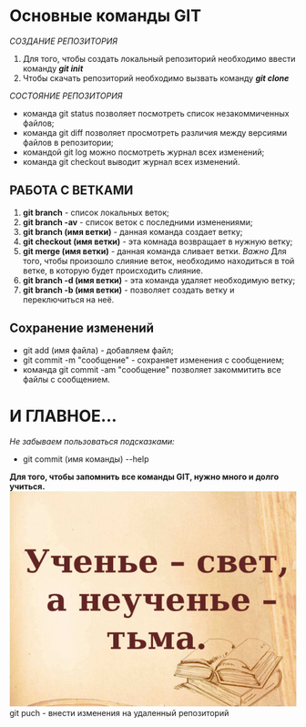 # Основные команды GIT
*СОЗДАНИЕ РЕПОЗИТОРИЯ*
1. Для того, чтобы создать локальный репозиторий необходимо ввести команду _**git init**_
2. Чтобы скачать репозиторий необходимо вызвать команду _**git clone**_

*СОСТОЯНИЕ РЕПОЗИТОРИЯ*
- команда git status позволяет посмотреть список незакоммиченных файлов;
- команда git diff позволяет просмотреть различия между версиями файлов в репозитории;
- командой git log можно посмотреть журнал всех изменений;
- команда git checkout выводит журнал всех изменений.

## РАБОТА С ВЕТКАМИ

1. **git branch** - список локальных веток;
2. **git branch -av** - список веток с последними изменениями;
3. **git branch (имя ветки)** - данная команда создает ветку;
4. **git checkout (имя ветки)** - эта комнада возвращает в нужную ветку;
5. **git merge (имя ветки)** - данная команда сливает ветки. _Важно_ Для того, чтобы произошло слияние веток, необходимо находиться в той ветке, в которую будет происходить слияние.
6. **git branch -d (имя ветки)** - эта команда удаляет необходимую ветку;
7. **git branch -b (имя ветки)** - позволяет создать ветку и переключиться на неё.

## Сохранение изменений

* git add (имя файла) - добавляем файл;
* git commit -m "сообщение" - сохраняет изменения с сообщением;
* команда git commit -am "сообщение" позволяет закоммитить все файлы с сообщением.

# И ГЛАВНОЕ...

_Не забываем пользоваться подсказками:_
- git commit (имя команды) --help

**Для того, чтобы запомнить все команды GIT, нужно много и долго учиться.**
![Пословица](Ученье.jpg)
git puch - внести изменения на удаленный репозиторий